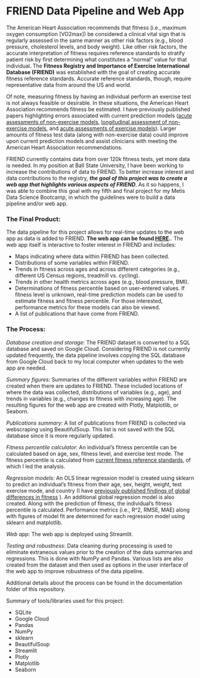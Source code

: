 # FRIEND Data Pipeline and Web App

The American Heart Association recommends that fitness (i.e., maximum oxygen consumption [VO2max]) be considered a clinical vital sign that is regularly assessed in the same manner as other risk factors (e.g., blood pressure, cholesterol levels, and body weight). Like other risk factors, the accurate interpretation of fitness requires reference standards to stratify patient risk by first determining what constitutes a “normal” value for that individual. The **Fitness Registry and Importance of Exercise International Database (FRIEND)** was established with the goal of creating accurate fitness reference standards. Accurate reference standards, though, require representative data from around the US and world. 

Of note, measuring fitness by having an individual perform an exercise test is not always feasible or desirable. In these situations, the American Heart Association recommends fitness be estimated. I have previously published papers highlighting errors associated with current prediction models ([acute assessments of non-exercise models](https://pubmed.ncbi.nlm.nih.gov/33838037/), [longitudinal assessment of non-exercise models](https://pubmed.ncbi.nlm.nih.gov/32458761/#:~:text=The%20median%20percentage%20of%20participants,to%20detect%20changes%20in%20CRF.), and [acute assessments of exercise models](https://pubmed.ncbi.nlm.nih.gov/32694370/)). Larger amounts of fitness test data (along with non-exercise data) could improve upon current prediction models and assist clinicians with meeting the American Heart Association recommendations.

FRIEND currently contains data from over 120k fitness tests, yet more data is needed. In my position at Ball State University, I have been working to increase the contributions of data to FRIEND. To better increase interest and data contributions to the registry, **_the goal of this project was to create a web app that highlights various aspects of FRIEND_**. As it so happens, I was able to combine this goal with my fifth and final project for my Metis Data Science Bootcamp, in which the guidelines were to build a data pipeline and/or web app.

### The Final Product:
The data pipeline for this project allows for real-time updates to the web app as data is added to FRIEND. **The web app can be found [HERE](https://share.streamlit.io/jimpeterman/metis_engineering/main/app.py).**. The web app itself is interactive to foster interest in FRIEND and includes:
- Maps indicating where data within FRIEND has been collected.
- Distributions of some variables within FRIEND.
- Trends in fitness across ages and across different categories (e.g., different US Census regions, treadmill vs. cycling).
- Trends in other health metrics across ages (e.g., blood pressure, BMI).
- Determinations of fitness percentile based on user-entered values. If fitness level is unknown, real-time prediction models can be used to estimate fitness and fitness percentile. For those interested, performance metrics for these models can also be viewed.
- A list of publications that have come from FRIEND.


### The Process:
_Database creation and storage_: The FRIEND dataset is converted to a SQL database and saved on Google Cloud. Considering FRIEND is not currently updated frequently, the data pipeline involves copying the SQL database from Google Cloud back to my local computer when updates to the web app are needed.  

_Summary figures_: Summaries of the different variables within FRIEND are created when there are updates to FRIEND. These included locations of where the data was collected, distributions of variables (e.g., age), and trends in variables (e.g., changes to fitness with increasing age). The resulting figures for the web app are created with Plotly, Matplotlib, or Seaborn.

_Publications summary_: A list of publications from FRIEND is collected via webscraping using BeautifulSoup. This list is not saved with the SQL database since it is more regularly updated.

_Fitness percentile calculator_: An individual’s fitness percentile can be calculated based on age, sex, fitness level, and exercise test mode. The fitness percentile is calculated from [current fitness reference standards](https://www.mayoclinicproceedings.org/article/S0025-6196(21)00645-5/fulltext), of which I led the analysis. 

_Regression models_: An OLS linear regression model is created using sklearn to predict an individual’s fitness from their age, sex, height, weight, test exercise mode, and country (I have [previously published findings of global differences in fitness](https://pubmed.ncbi.nlm.nih.gov/31883698/) ). An additional global regression model is also created. Along with the prediction of fitness, the individual’s fitness percentile is calculated. Performance metrics (i.e., R^2, RMSE, MAE) along with figures of model fit are determined for each regression model using sklearn and matplotlib.

_Web app_: The web app is deployed using Streamlit.

_Testing and robustness_: Data cleaning during processing is used to eliminate extraneous values prior to the creation of the data summaries and regressions. This is done with NumPy and Pandas. Various lists are also created from the dataset and then used as options in the user interface of the web app to improve robustness of the data pipeline.

Additional details about the process can be found in the documentation folder of this repository. 

Summary of tools/libraries used for this project:
- SQLite
- Google Cloud
- Pandas
- NumPy
- sklearn
- BeautifulSoup
- Streamlit
- Plotly
- Matplotlib
- Seaborn



